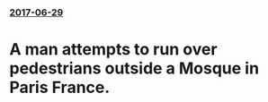 ### [2017-06-29](/news/2017/06/29/index.md)

# A man attempts to run over pedestrians outside a Mosque in Paris France.



